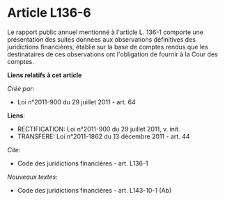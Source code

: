 # Article L136-6

Le rapport public annuel mentionné à l'article L. 136-1 comporte une présentation des suites données aux observations
définitives des juridictions financières, établie sur la base de comptes rendus que les destinataires de ces observations ont
l'obligation de fournir à la Cour des comptes.

**Liens relatifs à cet article**

_Créé par_:

  - Loi n°2011-900 du 29 juillet 2011 - art. 64

**Liens**:

  - RECTIFICATION: Loi n°2011-900 du 29 juillet 2011, v. init.
  - TRANSFERE: Loi n°2011-1862 du 13 décembre 2011 - art. 44

_Cite_:

  - Code des juridictions financières - art. L136-1

_Nouveaux textes_:

  - Code des juridictions financières - art. L143-10-1 (Ab)
